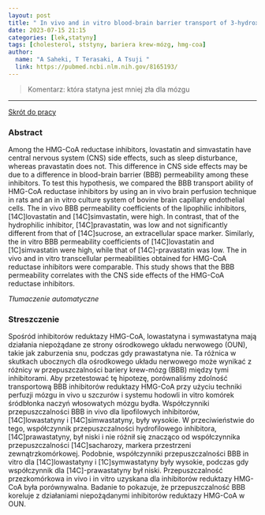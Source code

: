 ```yaml
---
layout: post
title: " In vivo and in vitro blood-brain barrier transport of 3-hydroxy-3-methylglutaryl coenzyme A (HMG-CoA) reductase inhibitors"
date: 2023-07-15 21:15
categories: [lek,statyny]
tags: [cholesterol, ststyny, bariera krew-mózg, hmg-coa]
author:
  name: "A Saheki, T Terasaki, A Tsuji "
  link: https://pubmed.ncbi.nlm.nih.gov/8165193/
---
```


> Komentarz: która statyna jest mniej zła dla mózgu
> 
<hr>

[Skrót do pracy](https://drop.2to2.pm/sAbdWttR/In%20vivo%20and%20in%20vitro%20blood-brain%20barrier%20transport.pdf) 

### Abstract
Among the HMG-CoA reductase inhibitors, lovastatin and simvastatin have central nervous system (CNS) side effects, such as sleep disturbance, whereas pravastatin does not. This difference in CNS side effects may be due to a difference in blood-brain barrier (BBB) permeability among these inhibitors. To test this hypothesis, we compared the BBB transport ability of HMG-CoA reductase inhibitors by using an in vivo brain perfusion technique in rats and an in vitro culture system of bovine brain capillary endothelial cells. The in vivo BBB permeability coefficients of the lipophilic inhibitors, [14C]lovastatin and [14C]simvastatin, were high. In contrast, that of the hydrophilic inhibitor, [14C]pravastatin, was low and not significantly different from that of [14C]sucrose, an extracellular space marker. Similarly, the in vitro BBB permeability coefficients of [14C]lovastatin and [1C]simvastatin were high, while that of [14C]-pravastatin was low. The in vivo and in vitro transcellular permeabilities obtained for HMG-CoA reductase inhibitors were comparable. This study shows that the BBB permeability correlates with the CNS side effects of the HMG-CoA reductase inhibitors.

*Tłumaczenie automatyczne*

### Streszczenie
Spośród inhibitorów reduktazy HMG-CoA, lowastatyna i symwastatyna mają działania niepożądane ze strony ośrodkowego układu nerwowego (OUN), takie jak zaburzenia snu, podczas gdy prawastatyna nie. Ta różnica w skutkach ubocznych dla ośrodkowego układu nerwowego może wynikać z różnicy w przepuszczalności bariery krew-mózg (BBB) między tymi inhibitorami. Aby przetestować tę hipotezę, porównaliśmy zdolność transportową BBB inhibitorów reduktazy HMG-CoA przy użyciu techniki perfuzji mózgu in vivo u szczurów i systemu hodowli in vitro komórek śródbłonka naczyń włosowatych mózgu bydła. Współczynniki przepuszczalności BBB in vivo dla lipofilowych inhibitorów, [14C]lowastatyny i [14C]simwastatyny, były wysokie. W przeciwieństwie do tego, współczynnik przepuszczalności hydrofilowego inhibitora, [14C]prawastatyny, był niski i nie różnił się znacząco od współczynnika przepuszczalności [14C]sacharozy, markera przestrzeni zewnątrzkomórkowej. Podobnie, współczynniki przepuszczalności BBB in vitro dla [14C]lowastatyny i [1C]symwastatyny były wysokie, podczas gdy współczynnik dla [14C]-prawastatyny był niski. Przepuszczalność przezkomórkowa in vivo i in vitro uzyskana dla inhibitorów reduktazy HMG-CoA była porównywalna. Badanie to pokazuje, że przepuszczalność BBB koreluje z działaniami niepożądanymi inhibitorów reduktazy HMG-CoA w OUN.